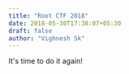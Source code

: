 ```yaml
---
title: "Root CTF 2018"
date: 2018-05-30T17:38:07+05:30
draft: false
author: "Vighnesh Sk"
---
```


It's time to do it again!
